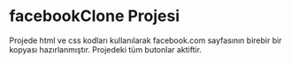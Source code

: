 # facebookClone Projesi

Projede html ve css kodları kullanılarak facebook.com sayfasının birebir bir kopyası hazırlanmıştır. Projedeki tüm butonlar aktiftir.
